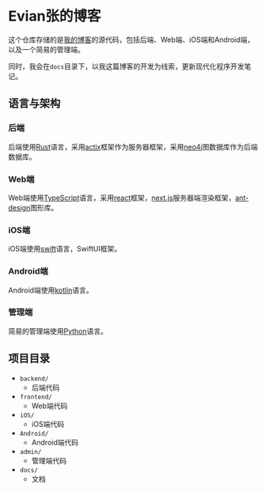 # Evian张的博客

这个仓库存储的是[我的博客](https://evian-zhang.top)的源代码，包括后端、Web端、iOS端和Android端，以及一个简易的管理端。

同时，我会在`docs`目录下，以我这篇博客的开发为线索，更新现代化程序开发笔记。

## 语言与架构

### 后端

后端使用[Rust](https://github.com/rust-lang/rust)语言，采用[actix](https://github.com/actix/actix)框架作为服务器框架，采用[neo4j](https://github.com/neo4j/neo4j)图数据库作为后端数据库。

### Web端

Web端使用[TypeScript](https://github.com/microsoft/TypeScript)语言，采用[react](https://github.com/facebook/react)框架，[next.js](https://github.com/vercel/next.js)服务器端渲染框架，[ant-design](https://github.com/ant-design/ant-design)图形库。

### iOS端

iOS端使用[swift](https://github.com/apple/swift)语言，SwiftUI框架。

### Android端

Android端使用[kotlin](https://github.com/JetBrains/kotlin)语言。

### 管理端

简易的管理端使用[Python](https://github.com/python/cpython)语言。

## 项目目录

* `backend/`
    * 后端代码
* `frontend/`
    * Web端代码
* `iOS/`
    * iOS端代码
* `Android/`
    * Android端代码
* `admin/`
    * 管理端代码
* `docs/`
    * 文档

